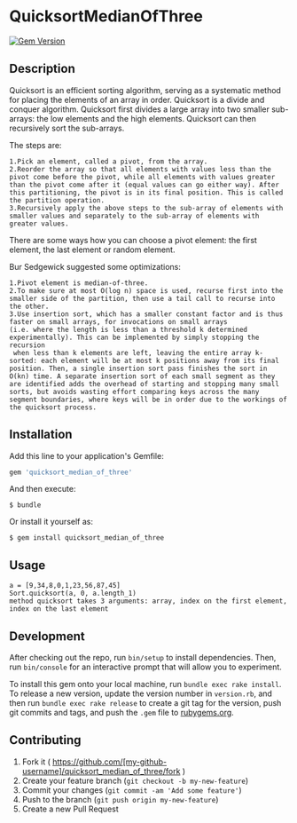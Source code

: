 # QuicksortMedianOfThree

[![Gem Version](https://badge.fury.io/rb/quicksort_median_of_three.svg)](http://badge.fury.io/rb/quicksort_median_of_three)

## Description

Quicksort is an efficient sorting algorithm, serving as a systematic method for placing the elements of an array in order.
Quicksort is a divide and conquer algorithm. Quicksort first divides a large array into two smaller sub-arrays: the low elements and the high elements. Quicksort can then recursively sort the sub-arrays.

The steps are:

    1.Pick an element, called a pivot, from the array.
    2.Reorder the array so that all elements with values less than the pivot come before the pivot, while all elements with values greater than the pivot come after it (equal values can go either way). After this partitioning, the pivot is in its final position. This is called the partition operation.
    3.Recursively apply the above steps to the sub-array of elements with smaller values and separately to the sub-array of elements with greater values.

There are some ways how you can choose a pivot element: the first element, the last element or random element.

Bur Sedgewick suggested some optimizations:

    1.Pivot element is median-of-three.
    2.To make sure at most O(log n) space is used, recurse first into the smaller side of the partition, then use a tail call to recurse into the other.
    3.Use insertion sort, which has a smaller constant factor and is thus faster on small arrays, for invocations on small arrays
    (i.e. where the length is less than a threshold k determined experimentally). This can be implemented by simply stopping the recursion
     when less than k elements are left, leaving the entire array k-sorted: each element will be at most k positions away from its final position. Then, a single insertion sort pass finishes the sort in O(kn) time. A separate insertion sort of each small segment as they are identified adds the overhead of starting and stopping many small sorts, but avoids wasting effort comparing keys across the many segment boundaries, where keys will be in order due to the workings of the quicksort process.


## Installation

Add this line to your application's Gemfile:

```ruby
gem 'quicksort_median_of_three'
```

And then execute:

    $ bundle

Or install it yourself as:

    $ gem install quicksort_median_of_three

## Usage

  ```
  a = [9,34,8,0,1,23,56,87,45]
  Sort.quicksort(a, 0, a.length_1)
  method quicksort takes 3 arguments: array, index on the first element, index on the last element
  ```

## Development

After checking out the repo, run `bin/setup` to install dependencies. Then, run `bin/console` for an interactive prompt that will allow you to experiment.

To install this gem onto your local machine, run `bundle exec rake install`. To release a new version, update the version number in `version.rb`, and then run `bundle exec rake release` to create a git tag for the version, push git commits and tags, and push the `.gem` file to [rubygems.org](https://rubygems.org).

## Contributing

1. Fork it ( https://github.com/[my-github-username]/quicksort_median_of_three/fork )
2. Create your feature branch (`git checkout -b my-new-feature`)
3. Commit your changes (`git commit -am 'Add some feature'`)
4. Push to the branch (`git push origin my-new-feature`)
5. Create a new Pull Request
